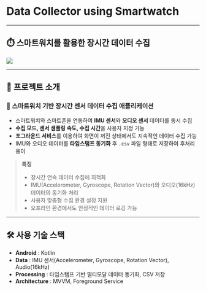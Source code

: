 # Data Collector using Smartwatch

---

## ⏱️ 스마트워치를 활용한 장시간 데이터 수집
<img src="https://github.com/user-attachments/assets/b76b1a97-c84d-4a30-912b-b5be63843aec">

---

## 📑 프로젝트 소개
### 👤 스마트워치 기반 장시간 센서 데이터 수집 애플리케이션
- 스마트워치와 스마트폰을 연동하여 **IMU 센서**와 **오디오 센서** 데이터를 동시 수집
- **수집 모드, 센서 샘플링 속도, 수집 시간**을 사용자 지정 가능
- **포그라운드 서비스**를 이용하여 화면이 꺼진 상태에서도 지속적인 데이터 수집 가능
- IMU와 오디오 데이터를 **타임스탬프 동기화** 후 `.csv` 파일 형태로 저장하여 후처리 용이

> **특징**  
> - 장시간 연속 데이터 수집에 최적화  
> - IMU(Accelerometer, Gyroscope, Rotation Vector)와 오디오(16kHz) 데이터의 동기화 처리  
> - 사용자 맞춤형 수집 환경 설정 지원  
> - 오프라인 환경에서도 안정적인 데이터 로깅 가능  

---

## 🛠 사용 기술 스택
- **Android** : Kotlin  
- **Data** : IMU 센서(Accelerometer, Gyroscope, Rotation Vector), Audio(16kHz)  
- **Processing** : 타임스탬프 기반 멀티모달 데이터 동기화, CSV 저장
- **Architecture** : MVVM, Foreground Service
